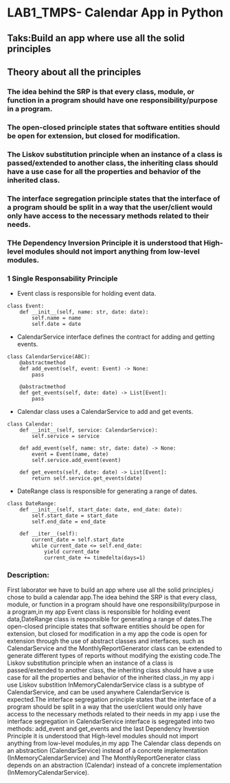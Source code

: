 # LAB1_TMPS- Calendar App in Python
## Taks:Build an app where use all the solid principles
## Theory about all the principles
### The idea behind the SRP is that every class, module, or function in a program should have one responsibility/purpose in a program.

### The open-closed principle states that software entities should be open for extension, but closed for modification.

### The Liskov substitution principle when an instance of a class is passed/extended to another class, the inheriting class should have a use case for all the properties and behavior of the inherited class.

### The interface segregation principle states that the interface of a program should be split in a way that the user/client would only have access to the necessary methods related to their needs.

### THe Dependency Inversion Principle it is understood that High-level modules should not import anything from low-level modules.

### 1 Single Responsability Principle
- Event class is responsible for holding event data.
```
class Event:
    def __init__(self, name: str, date: date):
        self.name = name
        self.date = date
```
- CalendarService interface defines the contract for adding and getting events.
```
class CalendarService(ABC):
    @abstractmethod
    def add_event(self, event: Event) -> None:
        pass

    @abstractmethod
    def get_events(self, date: date) -> List[Event]:
        pass
```
- Calendar class uses a CalendarService to add and get events.
```
class Calendar:
    def __init__(self, service: CalendarService):
        self.service = service

    def add_event(self, name: str, date: date) -> None:
        event = Event(name, date)
        self.service.add_event(event)

    def get_events(self, date: date) -> List[Event]:
        return self.service.get_events(date)
```
- DateRange class is responsible for generating a range of dates.
```
class DateRange:
    def __init__(self, start_date: date, end_date: date):
        self.start_date = start_date
        self.end_date = end_date

    def __iter__(self):
        current_date = self.start_date
        while current_date <= self.end_date:
            yield current_date
            current_date += timedelta(days=1)
```
### Description:
First laborator we have to build an app where use all the solid principles,i chose to build a calendar app.The idea behind the SRP is that every class, module, or function in a program should have one responsibility/purpose in a program,in my app Event class is responsible for holding event data,DateRange class is responsible for generating a range of dates.The open-closed principle states that software entities should be open for extension, but closed for modification in a my app the code is open for extension through the use of abstract classes and interfaces, such as CalendarService and the MonthlyReportGenerator class can be extended to generate different types of reports without modifying the existing code.The Liskov substitution principle when an instance of a class is passed/extended to another class, the inheriting class should have a use case for all the properties and behavior of the inherited class.,in my app i use Liskov substition InMemoryCalendarService class is a subtype of CalendarService, and can be used anywhere CalendarService is expected.The interface segregation principle states that the interface of a program should be split in a way that the user/client would only have access to the necessary methods related to their needs in my app i use the interface segregation in CalendarService interface is segregated into two methods: add_event and get_events and the last Dependency Inversion Principle it is understood that High-level modules should not import anything from low-level modules,in my app  The Calendar class depends on an abstraction (CalendarService) instead of a concrete implementation (InMemoryCalendarService) and The MonthlyReportGenerator class depends on an abstraction (Calendar) instead of a concrete implementation (InMemoryCalendarService).
  
